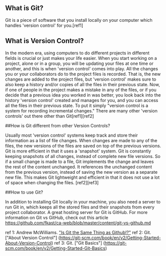 ## What is Git?

Git is a piece of software that you install locally on your computer which handles 'version control' for you.[ref1] 

## What is Version Control?

In the modern era, using computers to do different projects in different fields is crucial or just makes your life easier. When you start working on a project, alone or in a group, you will be updating your files at one time or another, and this is when 'version control' comes into play. All the changes you or your collaborators do to the project files is recorded. That is, the new changes are added to the project files, but 'version control' makes sure to also keep a history and/or copies of all the files in their previous state. Now, if one of people in the project makes a mistake in any of the files, or if you decide that a previous idea you worked in was better, you look back into the history 'version control' created and manages for you, and you can access all the files in their previous state. To put it simply "version control is a system for recording incremental changes." There are many other 'version controls' out there other than Git[ref1][ref2]

##How is Git different from other Version Controls?

Usually most 'version control' systems keep track and store their information as a list of file changes. When changes are made to any of the files, the new versions of the files are saved on top of the previous versions. Git is more efficient in that it uses a 'snapshot' system. Git is constantly keeping snapshots of all changes, instead of complete new file versions. So if a small change is made to a file, Git implements the change and leaves the rest of the content unchanged. It references the unchanged content from the previous version, instead of saving the new version as a separate new file. This makes Git lightweight and efficient in that it does not use a lot of space when changing the files. [ref2][ref3]

##How to use Git?

In addition to installing Git locally in your machine, you also need a server to run Git in, which keeps all the stored files and their snapshots from every project collaborator. A great hosting server for Git is GitHub. For more information on Git vs GitHub, check out this article https://github.com/fkast/ca-web/blob/master/content/git-vs-github.md

ref 1: Andrew McWilliams. ["Is Git the Same Thing as Github!?"](https://jahya.net/blog/git-vs-github/)
ref 2: Git. ["About Version Control"] (https://git-scm.com/book/en/v2/Getting-Started-About-Version-Control)
ref 3: Git. ["Git Basics"] (https://git-scm.com/book/en/v2/Getting-Started-Git-Basics)
